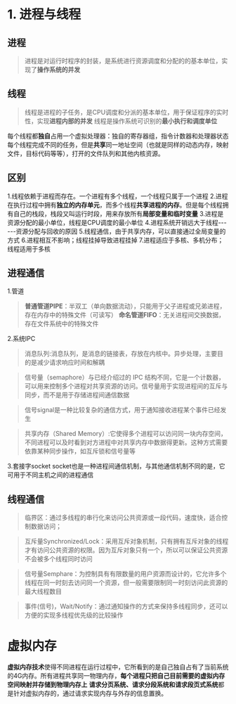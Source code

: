 <attachment contentEditable="false" data-atts="%5B%5D" data-aid=".atts-d6492fdd-bf94-4c8a-bc13-a27342062c0f"></attachment>
# 1. 进程与线程
## 进程
>进程是对运行时程序的封装，是系统进行资源调度和分配的的基本单位，实现了**操作系统的并发**
## 线程
> 线程是进程的子任务，是CPU调度和分派的基本单位，用于保证程序的实时性，实现**进程内部的并发**
线程是操作系统可识别的**最小执行和调度单位**

每个线程都**独自**占用一个虚拟处理器：独自的寄存器组，指令计数器和处理器状态
每个线程完成不同的任务，但是**共享**同一地址空间（也就是同样的动态内存，映射文件，目标代码等等），打开的文件队列和其他内核资源。

## 区别
1.线程依赖于进程而存在。一个进程有多个线程，一个线程只属于一个进程
2.进程在执行过程中拥有**独立的内存单元**，而多个线程**共享进程的内存**。但是每个线程拥有自己的栈段，栈段又叫运行时段，用来存放所有**局部变量和临时变量**
3.进程是资源分配的最小单位，线程是CPU调度的最小单位
4.进程系统开销远大于线程------资源分配与回收的原因
5.线程通信，由于共享内存，可以直接通过全局变量的方式
6.进程相互不影响；线程挂掉导致进程挂掉
7.进程适应于多核、多机分布；线程适用于多核

## 进程通信
1.管道
> **普通管道PIPE**：半双工（单向数据流动），只能用于父子进程或兄弟进程，存在内存中的特殊文件（可读写）
**命名管道FIFO**：无关进程间交换数据，存在文件系统中的特殊文件

2.系统IPC
>  消息队列:消息队列，是消息的链接表，存放在内核中。异步处理，主要目的是减少请求响应时间和解耦

> 信号量（semaphore）与已经介绍过的 IPC 结构不同，它是一个计数器，可以用来控制多个进程对共享资源的访问。信号量用于实现进程间的互斥与同步，而不是用于存储进程间通信数据

> 信号signal是一种比较复杂的通信方式，用于通知接收进程某个事件已经发生

> 共享内存（Shared Memory）:它使得多个进程可以访问同一块内存空间，不同进程可以及时看到对方进程中对共享内存中数据得更新。这种方式需要依靠某种同步操作，如互斥锁和信号量等

3.套接字socket
socket也是一种进程间通信机制，与其他通信机制不同的是，它可用于不同主机之间的进程通信

## 线程通信
> 临界区：通过多线程的串行化来访问公共资源或一段代码，速度快，适合控制数据访问；

> 互斥量Synchronized/Lock：采用互斥对象机制，只有拥有互斥对象的线程才有访问公共资源的权限。因为互斥对象只有一个，所以可以保证公共资源不会被多个线程同时访问

> 信号量Semphare：为控制具有有限数量的用户资源而设计的，它允许多个线程在同一时刻去访问同一个资源，但一般需要限制同一时刻访问此资源的最大线程数目

> 事件(信号)，Wait/Notify：通过通知操作的方式来保持多线程同步，还可以方便的实现多线程优先级的比较操作

# 虚拟内存
**虚拟内存技术**使得不同进程在运行过程中，它所看到的是自己独自占有了当前系统的4G内存。所有进程共享同一物理内存，**每个进程只把自己目前需要的虚拟内存空间映射并存储到物理内存上**
**请求分页系统、请求分段系统和请求段页式系统**都是针对虚拟内存的，通过请求实现内存与外存的信息置换。


